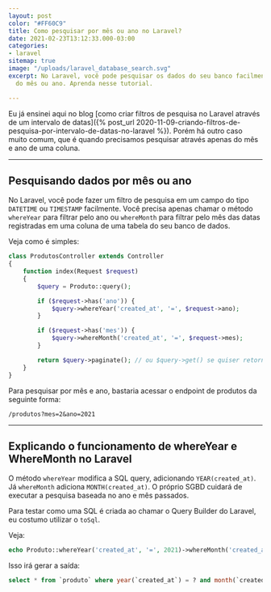 ```yaml
---
layout: post
color: "#FF60C9"
title: Como pesquisar por mês ou ano no Laravel?
date: 2021-02-23T13:12:33.000-03:00
categories:
- laravel
sitemap: true
image: "/uploads/laravel_database_search.svg"
excerpt: No Laravel, você pode pesquisar os dados do seu banco facilmente através
  do mês ou ano. Aprenda nesse tutorial.

---
```

Eu já ensinei aqui no blog
[como criar filtros de pesquisa no Laravel através de um intervalo de datas]({% post_url 2020-11-09-criando-filtros-de-pesquisa-por-intervalo-de-datas-no-laravel %}). Porém há outro caso muito comum, que é quando precisamos pesquisar através apenas do mês e ano de uma coluna.

***

## Pesquisando dados por mês ou ano

No Laravel, você pode fazer um filtro de pesquisa em um campo do tipo `DATETIME` ou `TIMESTAMP` facilmente. Você precisa apenas chamar o método `whereYear` para filtrar pelo ano ou `whereMonth` para filtrar pelo mês das datas registradas em uma coluna de uma tabela do seu banco de dados.

Veja como é simples:

```php
class ProdutosController extends Controller
{
    function index(Request $request) 
    {
        $query = Produto::query();

        if ($request->has('ano')) {
            $query->whereYear('created_at', '=', $request->ano);
        }

        if ($request->has('mes')) {
            $query->whereMonth('created_at', '=', $request->mes);
        }

        return $query->paginate(); // ou $query->get() se quiser retornar tudo
    }
}
```

Para pesquisar por mês e ano, bastaria acessar o endpoint de produtos da seguinte forma:

```text
/produtos?mes=2&ano=2021
```

***

## Explicando o funcionamento de whereYear e WhereMonth no Laravel

O método `whereYear` modifica a SQL query, adicionando `YEAR(created_at)`. Já `whereMonth` adiciona `MONTH(created_at)`. O próprio SGBD cuidará de executar a pesquisa baseada no ano e mês passados.

Para testar como uma SQL é criada ao chamar o Query Builder do Laravel, eu costumo utilizar o `toSql`.

Veja:

```php
echo Produto::whereYear('created_at', '=', 2021)->whereMonth('created_at', '=', 2)->toSql();
```

Isso irá gerar a saída:

```sql
select * from `produto` where year(`created_at`) = ? and month(`created_at`) = ?
```